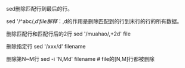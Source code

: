 sed删除匹配行到最后的行。

sed '/^abc/,$d' file
解释：,$d的作用是删除匹配到的行到末行的行的所有数据。

删除匹配行和匹配行后的2行
sed '/muahao/,+2d' file

删除指定行
sed '/xxx/d' filename

删除第N~M行
sed -i 'N,Md' filename # file的[N,M]行都被删除